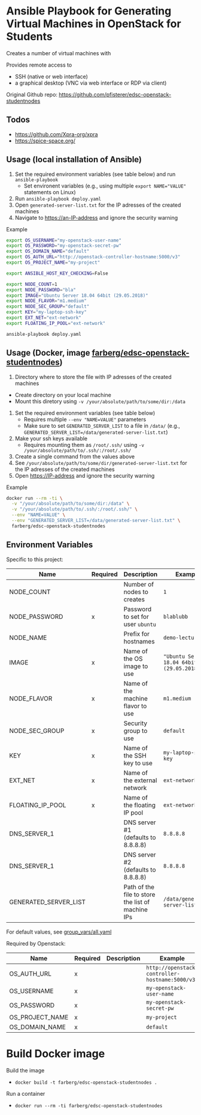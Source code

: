 # Ansible Playbook for Generating Virtual Machines in OpenStack for Students

Creates a number of virtual machines with

Provides remote access to
- SSH (native or web interface)
- a graphical desktop (VNC via web interface or RDP via client)

Original Github repo: <https://github.com/pfisterer/edsc-openstack-studentnodes>

## Todos

- https://github.com/Xpra-org/xpra
- https://spice-space.org/

## Usage (local installation of Ansible)

1. Set the required environment variables (see table below) and run `ansible-playbook`
   - Set environent variables (e.g., using multiple `export NAME="VALUE"` statements on Linux)
1. Run `ansible-playbook deploy.yaml`
1. Open `generated-server-list.txt` for the IP adresses of the created machines
1. Navigate to <https://an-IP-address> and ignore the security warning

Example

```bash 
export OS_USERNAME="my-openstack-user-name"
export OS_PASSWORD="my-openstack-secret-pw"
export OS_DOMAIN_NAME="default"
export OS_AUTH_URL="http://openstack-controller-hostname:5000/v3"
export OS_PROJECT_NAME="my-project"

export ANSIBLE_HOST_KEY_CHECKING=False 

export NODE_COUNT=1
export NODE_PASSWORD="bla"
export IMAGE="Ubuntu Server 18.04 64bit (29.05.2018)"
export NODE_FLAVOR="m1.medium"
export NODE_SEC_GROUP="default"
export KEY="my-laptop-ssh-key"
export EXT_NET="ext-network"
export FLOATING_IP_POOL="ext-network"

ansible-playbook deploy.yaml
```

## Usage (Docker, image [farberg/edsc-openstack-studentnodes](https://hub.docker.com/repository/docker/farberg/edsc-openstack-studentnodes))

1. Directory where to store the file with IP adresses of the created machines
  - Create directory on your local machine
  - Mount this diretory using `-v /your/absolute/path/to/some/dir:/data`
1. Set the required environment variables (see table below)
   - Requires multiple `--env "NAME=VALUE"` parameters
   - Make sure to set `GENERATED_SERVER_LIST` to a file in `/data/` (e.g., `GENERATED_SERVER_LIST=/data/generated-server-list.txt`)
1. Make your ssh keys available
   - Requires mounting them as `/root/.ssh/` using `-v /your/absolute/path/to/.ssh/:/root/.ssh/`
1. Create a single command from the values above
1. See `/your/absolute/path/to/some/dir/generated-server-list.txt` for the IP adresses of the created machines
2. Open <https://IP-address> and ignore the security warning

Example

```bash
docker run --rm -ti \
  -v "/your/absolute/path/to/some/dir:/data" \
  -v "/your/absolute/path/to/.ssh/:/root/.ssh/" \
  --env "NAME=VALUE" \
  --env "GENERATED_SERVER_LIST=/data/generated-server-list.txt" \
  farberg/edsc-openstack-studentnodes
```

## Environment Variables

Specific to this project:

| Name                  | Required | Description                                       | Example                                    |
| --------------------- | -------- | ------------------------------------------------- | ------------------------------------------ |
| NODE_COUNT            |          | Number of nodes to creates                        | `1`                                        |
| NODE_PASSWORD         | x        | Password to set for user `ubuntu`                 | `blablubb`                                 |
| NODE_NAME             |          | Prefix for hostnames                              | `demo-lecture`                             |
| IMAGE                 | x        | Name of the OS image to use                       | `"Ubuntu Server 18.04 64bit (29.05.2018)"` |
| NODE_FLAVOR           | x        | Name of the machine flavor to use                 | `m1.medium`                                |
| NODE_SEC_GROUP        | x        | Security group to use                             | `default`                                  |
| KEY                   | x        | Name of the SSH key to use                        | `my-laptop-ssh-key`                        |
| EXT_NET               | x        | Name of the external network                      | `ext-network`                              |
| FLOATING_IP_POOL      | x        | Name of the floating IP pool                      | `ext-network`                              |
| DNS_SERVER_1          |          | DNS server #1 (defaults to 8.8.8.8)               | `8.8.8.8`                                  |
| DNS_SERVER_1          |          | DNS server #2 (defaults to 8.8.8.8)               | `8.8.8.8`                                  |
| GENERATED_SERVER_LIST |          | Path of the file to store the list of machine IPs | `/data/generated-server-list.txt`          |

For default values, see [group_vars/all.yaml](group_vars/all.yaml)

Required by Openstack:

| Name            | Required | Description | Example                                        |
| --------------- | -------- | ----------- | ---------------------------------------------- |
| OS_AUTH_URL     | x        |             | `http://openstack-controller-hostname:5000/v3` |
| OS_USERNAME     | x        |             | `my-openstack-user-name`                       |
| OS_PASSWORD     | x        |             | `my-openstack-secret-pw`                       |
| OS_PROJECT_NAME | x        |             | `my-project`                                   |
| OS_DOMAIN_NAME  | x        |             | `default`                                      |


# Build Docker image

Build the image
- `docker build -t farberg/edsc-openstack-studentnodes .`

Run a container
- `docker run --rm -ti farberg/edsc-openstack-studentnodes` 
